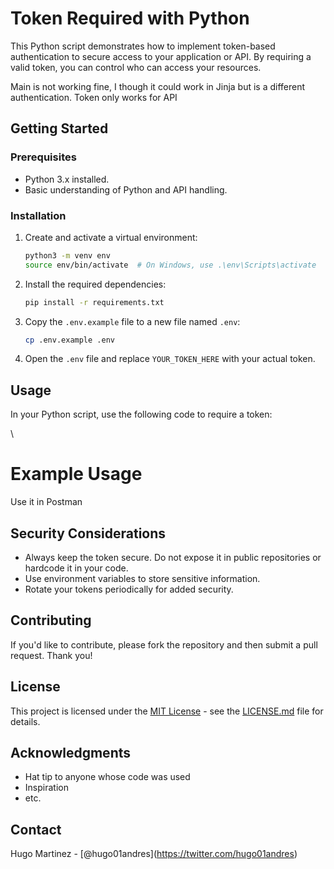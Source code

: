 # Token Required with Python

This Python script demonstrates how to implement token-based authentication to secure access to your application or API. By requiring a valid token, you can control who can access your resources.

Main is not working fine, I though it could work in Jinja but is a different authentication. 
Token only works for API

## Getting Started

### Prerequisites

- Python 3.x installed.
- Basic understanding of Python and API handling.

### Installation

1. Create and activate a virtual environment:

   ```bash
   python3 -m venv env
   source env/bin/activate  # On Windows, use .\env\Scripts\activate
   ```

2. Install the required dependencies:

   ```bash
   pip install -r requirements.txt
   ```

3. Copy the `.env.example` file to a new file named `.env`:

   ```bash
   cp .env.example .env
   ```

4. Open the `.env` file and replace `YOUR_TOKEN_HERE` with your actual token.

## Usage

In your Python script, use the following code to require a token:

\

# Example Usage
Use it in Postman

## Security Considerations

- Always keep the token secure. Do not expose it in public repositories or hardcode it in your code.
- Use environment variables to store sensitive information.
- Rotate your tokens periodically for added security.

## Contributing

If you'd like to contribute, please fork the repository and then submit a pull request. Thank you!

## License

This project is licensed under the [MIT License](LICENSE.md) - see the [LICENSE.md](LICENSE.md) file for details.

## Acknowledgments

- Hat tip to anyone whose code was used
- Inspiration
- etc.


## Contact

Hugo Martinez - \[@hugo01andres\](https://twitter.com/hugo01andres) 


